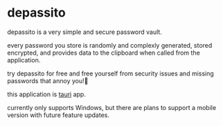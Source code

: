 # depassito

depassito is a very simple and secure password vault.

every password you store is randomly and complexly generated, stored encrypted, and provides data to the clipboard when called from the application.

try depassito for free and free yourself from security issues and missing passwords that annoy you!🎉

  
  
this application is [tauri](https://tauri.app/) app.

currently only supports Windows, but there are plans to support a mobile version with future feature updates.
